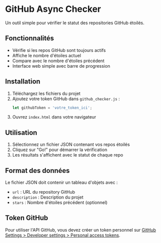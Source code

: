 # GitHub Async Checker

Un outil simple pour vérifier le statut des repositories GitHub étoilés.

## Fonctionnalités

- Vérifie si les repos GitHub sont toujours actifs
- Affiche le nombre d'étoiles actuel
- Compare avec le nombre d'étoiles précédent
- Interface web simple avec barre de progression

## Installation

1. Téléchargez les fichiers du projet
2. Ajoutez votre token GitHub dans `github_checker.js` :
   ```javascript
   let githubToken = 'votre_token_ici';
   ```
3. Ouvrez `index.html` dans votre navigateur

## Utilisation

1. Sélectionnez un fichier JSON contenant vos repos étoilés
2. Cliquez sur "Go!" pour démarrer la vérification
3. Les résultats s'affichent avec le statut de chaque repo

## Format des données

Le fichier JSON doit contenir un tableau d'objets avec :
- `url` : URL du repository GitHub
- `description` : Description du projet
- `stars` : Nombre d'étoiles précédent (optionnel)

## Token GitHub

Pour utiliser l'API GitHub, vous devez créer un token personnel sur [GitHub Settings > Developer settings > Personal access tokens](https://github.com/settings/tokens).
